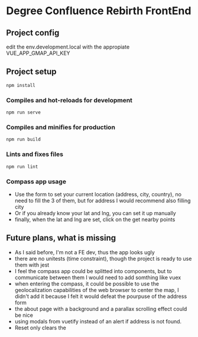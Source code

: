 # Degree Confluence Rebirth FrontEnd

## Project config

edit the env.development.local with the appropiate VUE_APP_GMAP_API_KEY


## Project setup
```
npm install
```

### Compiles and hot-reloads for development
```
npm run serve
```

### Compiles and minifies for production
```
npm run build
```

### Lints and fixes files
```
npm run lint
```


### Compass app usage
* Use the form to set your current location (address, city, country), no need to fill the 3 of them, but for address I would recommend also filling city
* Or if you already know your lat and lng, you can set it up manually
* finally, when the lat and lng are set, click on the get nearby points

## Future plans, what is missing 
* As I said before, I'm not a FE dev, thus the app looks ugly
* there are no unitests (time constraint), though the project is ready to use them with jest
* I feel the compass app could be splitted into components, but to communicate between them I would need to add somthing like vuex
* when entering the compass, it could be possible to use the geolocalization capabilities of the web browser to center the map, I didn't add it because I felt it would defeat the pourpuse of the address form
* the about page with a background and a parallax scrolling effect could be nice
* using modals from vuetify instead of an alert if address is not found.
* Reset only clears the 
